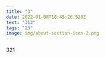 ```yaml
---
title: "3"
date: 2022-01-08T10:45:26.520Z
text: "312"
tags: "23"
image: img/about-section-icon-2.png
---
```

321